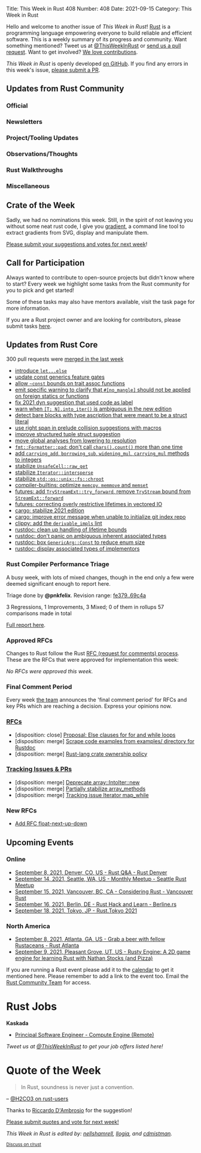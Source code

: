 Title: This Week in Rust 408
Number: 408
Date: 2021-09-15
Category: This Week in Rust

Hello and welcome to another issue of *This Week in Rust*!
[Rust](http://rust-lang.org) is a programming language empowering everyone to build reliable and efficient software.
This is a weekly summary of its progress and community.
Want something mentioned? Tweet us at [@ThisWeekInRust](https://twitter.com/ThisWeekInRust) or [send us a pull request](https://github.com/rust-lang/this-week-in-rust).
Want to get involved? [We love contributions](https://github.com/rust-lang/rust/blob/master/CONTRIBUTING.md).

*This Week in Rust* is openly developed [on GitHub](https://github.com/rust-lang/this-week-in-rust).
If you find any errors in this week's issue, [please submit a PR](https://github.com/rust-lang/this-week-in-rust/pulls).

## Updates from Rust Community

### Official

### Newsletters

### Project/Tooling Updates

### Observations/Thoughts

### Rust Walkthroughs

### Miscellaneous

## Crate of the Week

Sadly, we had no nominations this week. Still, in the spirit of not leaving you without some neat rust code, I give you [gradient](https://github.com/mazznoer/gradient-rs), a command line tool to extract gradients from SVG, display and manipulate them.

[Please submit your suggestions and votes for next week][submit_crate]!

[submit_crate]: https://users.rust-lang.org/t/crate-of-the-week/2704

## Call for Participation

Always wanted to contribute to open-source projects but didn't know where to start?
Every week we highlight some tasks from the Rust community for you to pick and get started!

Some of these tasks may also have mentors available, visit the task page for more information.

If you are a Rust project owner and are looking for contributors, please submit tasks [here][guidelines].

[guidelines]: https://users.rust-lang.org/t/twir-call-for-participation/4821

## Updates from Rust Core

300 pull requests were [merged in the last week][merged]

[merged]: https://github.com/search?q=is%3Apr+org%3Arust-lang+is%3Amerged+merged%3A2021-08-30..2021-09-06

* [introduce `let...else`](https://github.com/rust-lang/rust/pull/87688) 
* [update const generics feature gates](https://github.com/rust-lang/rust/pull/88369)
* [allow `~const` bounds on trait assoc functions](https://github.com/rust-lang/rust/pull/88418)
* [emit specific warning to clarify that `#[no_mangle]` should not be applied on foreign statics or functions](https://github.com/rust-lang/rust/pull/86376)
* [fix 2021 dyn suggestion that used code as label](https://github.com/rust-lang/rust/pull/88657)
* [warn when `[T; N].into_iter()` is ambiguous in the new edition](https://github.com/rust-lang/rust/pull/88503)
* [detect bare blocks with type ascription that were meant to be a struct literal](https://github.com/rust-lang/rust/pull/88598)
* [use right span in prelude collision suggestions with macros](https://github.com/rust-lang/rust/pull/88501)
* [improve structured tuple struct suggestion](https://github.com/rust-lang/rust/pull/88631)
* [move global analyses from lowering to resolution](https://github.com/rust-lang/rust/pull/88597)
* [`fmt::Formatter::pad`: don't call `chars().count()` more than one time](https://github.com/rust-lang/rust/pull/88560)
* [add `carrying_add`, `borrowing_sub`, `widening_mul`, `carrying_mul` methods to integers](https://github.com/rust-lang/rust/pull/85017)
* [stabilize `UnsafeCell::raw_get`](https://github.com/rust-lang/rust/pull/88551)
* [stabilize `Iterator::intersperse`](https://github.com/rust-lang/rust/pull/88548)
* [stabilize `std::os::unix::fs::chroot`](https://github.com/rust-lang/rust/pull/88177)
* [compiler-builtins: optimize `memcpy`, `memmove` and `memset`](https://github.com/rust-lang/compiler-builtins/pull/405)
* [futures: add `TryStreamExt::try_forward`, remove `TryStream` bound from `StreamExt::forward`](https://github.com/rust-lang/futures-rs/pull/2469)
* [futures: correcting overly restrictive lifetimes in vectored IO](https://github.com/rust-lang/futures-rs/pull/2484)
* [cargo: stabilize 2021 edition](https://github.com/rust-lang/cargo/pull/9800)
* [cargo: improve error message when unable to initialize git index repo](https://github.com/rust-lang/cargo/pull/9869)
* [clippy: add the `derivable_impls` lint](https://github.com/rust-lang/rust-clippy/pull/7570)
* [rustdoc: clean up handling of lifetime bounds](https://github.com/rust-lang/rust/pull/88604)
* [rustdoc: don't panic on ambiguous inherent associated types](https://github.com/rust-lang/rust/pull/88573)
* [rustdoc: box `GenericArg::Const` to reduce enum size](https://github.com/rust-lang/rust/pull/88574)
* [rustdoc: display associated types of implementors](https://github.com/rust-lang/rust/pull/88490)

### Rust Compiler Performance Triage

A busy week, with lots of mixed changes, though in the end only a few were deemed significant enough to report here.

Triage done by **@pnkfelix**.
Revision range: [fe379..69c4a](https://perf.rust-lang.org/?start=fe37929e4cba2c5c21e6805805769630c736bc3d&end=69c4aa2901ffadf69deaf91b2f90604bcbc2eb36&absolute=false&stat=instructions%3Au)

3 Regressions, 1 Improvements, 3 Mixed; 0 of them in rollups
57 comparisons made in total

[Full report here](https://github.com/rust-lang/rustc-perf/blob/master/triage/2021-09-07.md).

### Approved RFCs

Changes to Rust follow the Rust [RFC (request for comments) process](https://github.com/rust-lang/rfcs#rust-rfcs). These
are the RFCs that were approved for implementation this week:

*No RFCs were approved this week.*

### Final Comment Period

Every week [the team](https://www.rust-lang.org/team.html) announces the
'final comment period' for RFCs and key PRs which are reaching a
decision. Express your opinions now.

### [RFCs](https://github.com/rust-lang/rfcs/labels/final-comment-period)

* [disposition: close] [Proposal: Else clauses for for and while loops](https://github.com/rust-lang/rfcs/pull/3163)
* [disposition: merge] [Scrape code examples from examples/ directory for Rustdoc](https://github.com/rust-lang/rfcs/pull/3123)
* [disposition: merge] [Rust-lang crate ownership policy](https://github.com/rust-lang/rfcs/pull/3119)

### [Tracking Issues & PRs](https://github.com/rust-lang/rust/labels/final-comment-period)

* [disposition: merge] [Deprecate array::IntoIter::new](https://github.com/rust-lang/rust/pull/88611)
* [disposition: merge] [Partially stabilize array_methods](https://github.com/rust-lang/rust/pull/88353)
* [disposition: merge] [Tracking issue Iterator map_while](https://github.com/rust-lang/rust/issues/68537)

### New RFCs

* [Add RFC float-next-up-down](https://github.com/rust-lang/rfcs/pull/3173)

## Upcoming Events

### Online

* [September 8, 2021, Denver, CO, US - Rust Q&A - Rust Denver](https://www.meetup.com/Rust-Boulder-Denver/events/279407152/)
* [September 14, 2021, Seattle, WA, US - Monthly Meetup - Seattle Rust Meetup](https://www.meetup.com/Seattle-Rust-Meetup/events/gskksryccmbsb/)
* [September 15, 2021, Vancouver, BC, CA - Considering Rust - Vancouver Rust](https://www.meetup.com/Vancouver-Rust/events/zkqvjsyccmbtb/)
* [September 16, 2021, Berlin, DE - Rust Hack and Learn - Berline.rs](https://berline.rs/)
* [September 18, 2021, Tokyo, JP - Rust.Tokyo 2021](https://rust.tokyo/)

### North America

* [September 8, 2021, Atlanta, GA, US - Grab a beer with fellow Rustaceans - Rust Atlanta](https://www.meetup.com/Rust-ATL/events/lhpkmsyccmblb/)
* [September 9, 2021, Pleasant Grove, UT, US - Rusty Engine: A 2D game engine for learning Rust with Nathan Stocks (and Pizza)](https://www.meetup.com/utah-rust/events/280470653/)

If you are running a Rust event please add it to the [calendar] to get
it mentioned here. Please remember to add a link to the event too.
Email the [Rust Community Team][community] for access.

[calendar]: https://www.google.com/calendar/embed?src=apd9vmbc22egenmtu5l6c5jbfc%40group.calendar.google.com
[community]: mailto:community-team@rust-lang.org

# Rust Jobs

**Kaskada**

* [Principal Software Engineer - Compute Engine (Remote)](https://kaskada.applytojob.com/apply/np14nDDbbF)

*Tweet us at [@ThisWeekInRust](https://twitter.com/ThisWeekInRust) to get your job offers listed here!*

# Quote of the Week

> In Rust, soundness is never just a convention.

– [@H2CO3 on rust-users](https://users.rust-lang.org/t/rationale-behind-fn-fnmut-and-fnonce-design/64355/11)

Thanks to [Riccardo D'Ambrosio](https://users.rust-lang.org/t/twir-quote-of-the-week/328/1097) for the suggestion!

[Please submit quotes and vote for next week!](https://users.rust-lang.org/t/twir-quote-of-the-week/328)

*This Week in Rust is edited by: [nellshamrell](https://github.com/nellshamrell), [llogiq](https://github.com/llogiq), and [cdmistman](https://github.com/cdmistman).*

<small>[Discuss on r/rust](https://www.reddit.com/r/rust/comments/k5nsab/this_week_in_rust_367/)</small>
